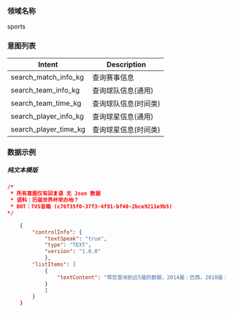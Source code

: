 ### 领域名称
sports


### 意图列表

| Intent    | Description |
| --------- | ----------- |
| search_match_info_kg       |    查询赛事信息  |
|search_team_info_kg|查询球队信息(通用)|
|search_team_time_kg|查询球队信息(时间类)|
|search_player_info_kg|查询球星信息(通用)|
|search_player_time_kg|查询球星信息(时间类)|
### 数据示例

##### 纯文本模版

```json
/*
 * 所有意图仅有回复语 无 Json 数据
 * 语料：历届世界杯举办地？
 * BOT：TVS音箱 (c76f35f0-37f3-4f91-bf40-2bce9211e9b5)
*/ 

    {
        "controlInfo": {
            "textSpeak": "true", 
            "type": "TEXT", 
            "version": "1.0.0"
            }, 
        "listItems": [
            {
                "textContent": "帮您查询到近5届的数据，2014届：巴西，2010届：南非，2006届：德国，2002届：韩国和日本，1998届：法国。"
            }
            ]
        }
    }
    
